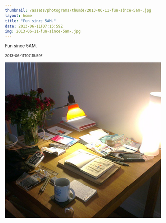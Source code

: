 ```yaml
---
thumbnail: /assets/photograms/thumbs/2013-06-11-fun-since-5am-.jpg
layout: home
title: "Fun since 5AM."
date: 2013-06-11T07:15:59Z
img: 2013-06-11-fun-since-5am-.jpg
---
```


Fun since 5AM.

<small>2013-06-11T07:15:59Z</small>

![Fun since 5AM.](/assets/photograms/original/2013-06-11-fun-since-5am-.jpg)
